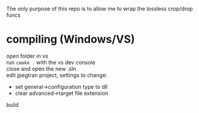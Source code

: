 The only purpose of this repo is to allow me to wrap the lossless crop/drop funcs  

# compiling (Windows/VS)  
open folder in vs  
run `cmake .` with the vs dev console  
close and open the new .sln  
edit jpegtran project, settings to change:  
* set general->configuration type to dll  
* clear advanced->target file extension  

build  
